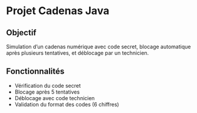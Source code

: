 # Projet Cadenas Java

## Objectif
Simulation d’un cadenas numérique avec code secret, blocage automatique après plusieurs tentatives, et déblocage par un technicien.

## Fonctionnalités
- Vérification du code secret
- Blocage après 5 tentatives
- Déblocage avec code technicien
- Validation du format des codes (6 chiffres)



